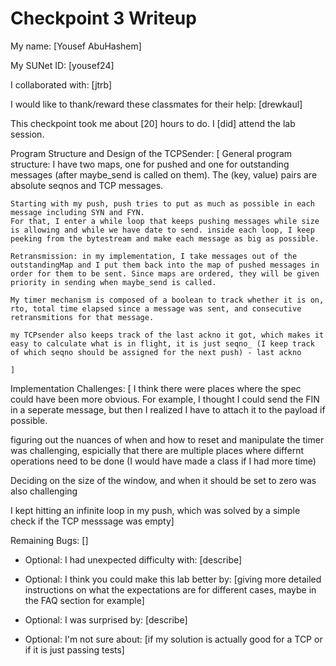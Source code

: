 Checkpoint 3 Writeup
====================

My name: [Yousef AbuHashem]

My SUNet ID: [yousef24]

I collaborated with: [jtrb]

I would like to thank/reward these classmates for their help: [drewkaul]

This checkpoint took me about [20] hours to do. I [did] attend the lab session.

Program Structure and Design of the TCPSender:
[ 
    General program structure: I have two maps, one for pushed and one for outstanding messages (after maybe_send is called on them). The (key, value) pairs are absolute seqnos and TCP messages.
    
    Starting with my push, push tries to put as much as possible in each message including SYN and FYN.
    For that, I enter a while loop that keeps pushing messages while size is allowing and while we have date to send. inside each loop, I keep peeking from the bytestream and make each message as big as possible.

    Retransmission: in my implementation, I take messages out of the outstandingMap and I put them back into the map of pushed messages in order for them to be sent. Since maps are ordered, they will be given priority in sending when maybe_send is called.

    My timer mechanism is composed of a boolean to track whether it is on, rto, total time elapsed since a message was sent, and consecutive retransmitions for that message.

    my TCPsender also keeps track of the last ackno it got, which makes it easy to calculate what is in flight, it is just seqno_ (I keep track of which seqno should be assigned for the next push) - last ackno

    ]

Implementation Challenges:
[ I think there were places where the spec could have been more obvious. For example, I thought I could send the FIN in a seperate message, but then I realized I have to attach it to the payload if possible.

figuring out the nuances of when and how to reset and manipulate the timer was challenging, espicially that there are multiple places where differnt operations need to be done (I would have made a class if I had more time) 

Deciding on the size of the window, and when it should be set to zero was also challenging 

I kept hitting an infinite loop in my push, which was solved by a simple check if the TCP messsage was empty]

Remaining Bugs:
[]

- Optional: I had unexpected difficulty with: [describe]

- Optional: I think you could make this lab better by: [giving more detailed instructions on what the expectations are for different cases, maybe in the FAQ section for example]

- Optional: I was surprised by: [describe]

- Optional: I'm not sure about: [if my solution is actually good for a TCP or if it is just passing tests]
